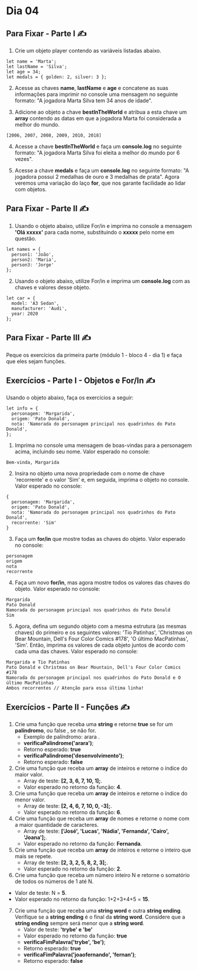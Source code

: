 # Dia 04

## Para Fixar - Parte I :writing_hand:

1. Crie um objeto player contendo as variáveis listadas abaixo.
```
let name = 'Marta';
let lastName = 'Silva';
let age = 34;
let medals = { golden: 2, silver: 3 };
```

2. Acesse as chaves **name**, **lastName** e **age** e concatene as suas informações para imprimir no console uma mensagem no seguinte formato: "A jogadora Marta Silva tem 34 anos de idade".

3. Adicione ao objeto a chave **bestInTheWorld** e atribua a esta chave um **array** contendo as datas em que a jogadora Marta foi considerada a melhor do mundo.
```
[2006, 2007, 2008, 2009, 2010, 2018]
```

4. Acesse a chave **bestInTheWorld** e faça um **console.log** no seguinte formato: "A jogadora Marta Silva foi eleita a melhor do mundo por 6 vezes".

5. Acesse a chave **medals** e faça um **console.log** no seguinte formato: "A jogadora possui 2 medalhas de ouro e 3 medalhas de prata".
Agora veremos uma variação do laço **for**, que nos garante facilidade ao lidar com objetos.


## Para Fixar - Parte II :writing_hand:

1. Usando o objeto abaixo, utilize For/in e imprima no console a mensagem **'Olá xxxxx'** para cada nome, substituindo o **xxxxx** pelo nome em questão.
```
let names = {
  person1: 'João',
  person2: 'Maria',
  person3: 'Jorge' 
};
```
2. Usando o objeto abaixo, utilize For/in e imprima um **console.log** com as chaves e valores desse objeto.
```
let car = {
  model: 'A3 Sedan',
  manufacturer: 'Audi',
  year: 2020
};
```

## Para Fixar - Parte III :writing_hand:

Peque os exercícios da primeira parte (módulo 1 - bloco 4 - dia 1) e faça que eles sejam funções.


## Exercícios - Parte I - Objetos e For/In :writing_hand:

Usando o objeto abaixo, faça os exercícios a seguir:
```
let info = {
  personagem: 'Margarida',
  origem: 'Pato Donald',
  nota: 'Namorada do personagem principal nos quadrinhos do Pato Donald',
};
```
1. Imprima no console uma mensagem de boas-vindas para a personagem acima, incluindo seu nome. Valor esperado no console:
```
Bem-vinda, Margarida
```
2. Insira no objeto uma nova propriedade com o nome de chave 'recorrente' e o valor 'Sim' e, em seguida, imprima o objeto no console. Valor esperado no console:
```
{
  personagem: 'Margarida',
  origem: 'Pato Donald',
  nota: 'Namorada do personagem principal nos quadrinhos do Pato Donald',
  recorrente: 'Sim'
}
```
3. Faça um **for/in** que mostre todas as chaves do objeto. Valor esperado no console:
```
personagem
origem
nota
recorrente
```
4. Faça um novo **for/in**, mas agora mostre todos os valores das chaves do objeto. Valor esperado no console:
```
Margarida
Pato Donald
Namorada do personagem principal nos quadrinhos do Pato Donald
Sim
```
5. Agora, defina um segundo objeto com a mesma estrutura (as mesmas chaves) do primeiro e os seguintes valores: 'Tio Patinhas', 'Christmas on Bear Mountain, Dell's Four Color Comics #178', 'O último MacPatinhas', 'Sim'. Então, imprima os valores de cada objeto juntos de acordo com cada uma das chaves. Valor esperado no console:
```
Margarida e Tio Patinhas
Pato Donald e Christmas on Bear Mountain, Dell's Four Color Comics #178
Namorada do personagem principal nos quadrinhos do Pato Donald e O último MacPatinhas
Ambos recorrentes // Atenção para essa última linha!
```


## Exercícios - Parte II - Funções :writing_hand:

1. Crie uma função que receba uma **string** e retorne **true** se for um **palíndromo**, ou false , se não for.
    - Exemplo de palíndromo: arara .
    - **verificaPalindrome('arara')**;
    - Retorno esperado: **true**
    - **verificaPalindrome('desenvolvimento')**;
    - Retorno esperado: **false**
2. Crie uma função que receba um **array** de inteiros e retorne o índice do maior valor.
    - Array de teste: **[2, 3, 6, 7, 10, 1];**.
    - Valor esperado no retorno da função: **4**.
3. Crie uma função que receba um **array** de inteiros e retorne o índice do menor valor.
    - Array de teste: **[2, 4, 6, 7, 10, 0, -3];**.
    - Valor esperado no retorno da função: **6**.
4. Crie uma função que receba um **array** de nomes e retorne o nome com a maior quantidade de caracteres.
    - Array de teste: **['José', 'Lucas', 'Nádia', 'Fernanda', 'Cairo', 'Joana'];**.
    - Valor esperado no retorno da função: **Fernanda**.
5. Crie uma função que receba um **array** de inteiros e retorne o inteiro que mais se repete.
    - Array de teste: **[2, 3, 2, 5, 8, 2, 3];**.
    - Valor esperado no retorno da função: **2**.
6. Crie uma função que receba um número inteiro N e retorne o somatório de todos os números de 1 até N.
- Valor de teste: N = **5**.
- Valor esperado no retorno da função: 1+2+3+4+5 = **15**.
7. Crie uma função que receba uma **string word** e outra **string ending**. Verifique se a **string ending** é o final da **string word**. Considere que a **string ending** sempre será menor que a **string word**.
    - Valor de teste: **'trybe' e 'be'**
    - Valor esperado no retorno da função: **true**
    - **verificaFimPalavra('trybe', 'be')**;
    - Retorno esperado: **true**
    - **verificaFimPalavra('joaofernando', 'fernan')**;
    - Retorno esperado: **false**
